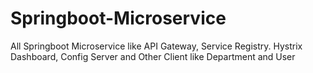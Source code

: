 # Springboot-Microservice
All Springboot Microservice like API Gateway, Service Registry. Hystrix Dashboard, Config Server and Other Client like Department and User
